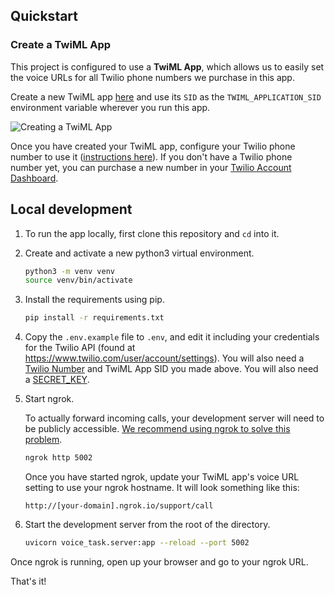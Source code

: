 ## Quickstart

### Create a TwiML App

This project is configured to use a **TwiML App**, which allows us to easily set
the voice URLs for all Twilio phone numbers we purchase in this app.

Create a new TwiML app [here](https://www.twilio.com/user/account/apps/add) and
use its `SID` as the `TWIML_APPLICATION_SID` environment variable wherever you
run this app.


![Creating a TwiML App](http://howtodocs.s3.amazonaws.com/call-tracking-twiml-app.gif)

Once you have created your TwiML app, configure your Twilio phone number to use
it ([instructions here](https://www.twilio.com/help/faq/twilio-client/how-do-i-create-a-twiml-app)).
If you don't have a Twilio phone number yet, you can purchase a new number in
your [Twilio Account Dashboard](https://www.twilio.com/user/account/phone-numbers/incoming).

## Local development

1. To run the app locally, first clone this repository and `cd` into it.

1. Create and activate a new python3 virtual environment.

    ```bash
    python3 -m venv venv
    source venv/bin/activate
    ```

1. Install the requirements using pip.

    ```bash
    pip install -r requirements.txt
    ```

1. Copy the `.env.example` file to `.env`, and edit it including your credentials
   for the Twilio API (found at https://www.twilio.com/user/account/settings). You
   will also need a [Twilio Number](https://www.twilio.com/user/account/phone-numbers/incoming) and TwiML App SID you made above. You will also need a [SECRET_KEY](https://flask.palletsprojects.com/en/2.0.x/config/#SECRET_KEY). 

1. Start ngrok.

   To actually forward incoming calls, your development server will need to be publicly accessible.
   [We recommend using ngrok to solve this problem](https://www.twilio.com/blog/2015/09/6-awesome-reasons-to-use-ngrok-when-testing-webhooks.html).
   
   ```bash
   ngrok http 5002
   ```

   Once you have started ngrok, update your TwiML app's voice URL setting to use your ngrok hostname. It will look something like this:

   ```
   http://[your-domain].ngrok.io/support/call
   ```

1. Start the development server from the root of the directory.

    ```bash
    uvicorn voice_task.server:app --reload --port 5002
    ```

Once ngrok is running, open up your browser and go to your ngrok URL.

That's it!
